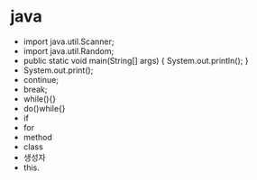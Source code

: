 # java
- import java.util.Scanner;
- import java.util.Random;
- public static void main(String[] args) {
    System.out.println();
  }
- System.out.print();
- continue;
- break;
- while(){}
- do()while{}
- if
- for
- method
- class
- 생성자
- this.
